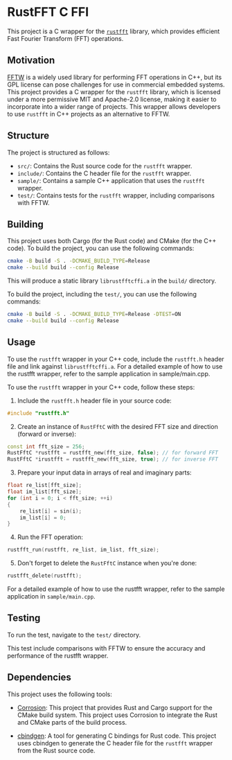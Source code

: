 # RustFFT C FFI

This project is a C wrapper for the [`rustfft`](https://github.com/ejmahler/RustFFT) library, which provides efficient Fast Fourier Transform (FFT) operations.

## Motivation

[FFTW](https://www.fftw.org/) is a widely used library for performing FFT operations in C++, but its GPL license can pose challenges for use in commercial embedded systems. This project provides a C wrapper for the `rustfft` library, which is licensed under a more permissive MIT and Apache-2.0 license, making it easier to incorporate into a wider range of projects. This wrapper allows developers to use `rustfft` in C++ projects as an alternative to FFTW.


## Structure

The project is structured as follows:

- `src/`: Contains the Rust source code for the `rustfft` wrapper.
- `include/`: Contains the C header file for the `rustfft` wrapper.
- `sample/`: Contains a sample C++ application that uses the `rustfft` wrapper.
- `test/`: Contains tests for the `rustfft` wrapper, including comparisons with FFTW.

## Building

This project uses both Cargo (for the Rust code) and CMake (for the C++ code). To build the project, you can use the following commands:

```sh
cmake -B build -S . -DCMAKE_BUILD_TYPE=Release 
cmake --build build --config Release
```

This will produce a static library `librustfftcffi.a` in the `build/` directory.

To build the project, including the `test/`, you can use the following commands:

```sh
cmake -B build -S . -DCMAKE_BUILD_TYPE=Release -DTEST=ON 
cmake --build build --config Release
```

## Usage

To use the `rustfft` wrapper in your C++ code, include the `rustfft.h` header file and link against `librustfftcffi.a`.
For a detailed example of how to use the rustfft wrapper, refer to the sample application in sample/main.cpp.

To use the `rustfft` wrapper in your C++ code, follow these steps:

1. Include the `rustfft.h` header file in your source code:

```cpp
#include "rustfft.h"
```

2. Create an instance of `RustFftC` with the desired FFT size and direction (forward or inverse):

```cpp
const int fft_size = 256;
RustFftC *rustfft = rustfft_new(fft_size, false); // for forward FFT
RustFftC *irustfft = rustfft_new(fft_size, true); // for inverse FFT
```

3. Prepare your input data in arrays of real and imaginary parts:

```cpp
float re_list[fft_size];
float im_list[fft_size];
for (int i = 0; i < fft_size; ++i)
{
    re_list[i] = sin(i);
    im_list[i] = 0;
}
```

4. Run the FFT operation:

```cpp
rustfft_run(rustfft, re_list, im_list, fft_size);
```

5. Don't forget to delete the `RustFftC` instance when you're done:

```cpp
rustfft_delete(rustfft);
```

For a detailed example of how to use the rustfft wrapper, refer to the sample application in `sample/main.cpp`.

## Testing

To run the test, navigate to the `test/` directory.

This test include comparisons with FFTW to ensure the accuracy and performance of the rustfft wrapper.

## Dependencies

This project uses the following tools:

- [Corrosion](https://github.com/corrosion-rs/corrosion): This project that provides Rust and Cargo support for the CMake build system. This project uses Corrosion to integrate the Rust and CMake parts of the build process.

- [cbindgen](https://github.com/mozilla/cbindgen): A tool for generating C bindings for Rust code. This project uses cbindgen to generate the C header file for the `rustfft` wrapper from the Rust source code.
